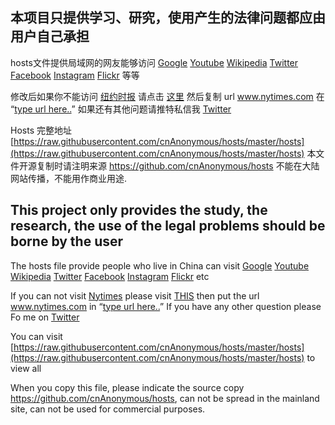 ##   本项目只提供学习、研究，使用产生的法律问题都应由用户自己承担
  hosts文件提供局域网的网友能够访问 [Google](https://www.google.com/ncr) [Youtube](https://www.youtube.com) [Wikipedia](https://www.wikipedia.org) [Twitter](https://twitter.com) [Facebook](https://www.facebook.com) [Instagram](https://www.instagram.com) [Flickr](https://www.flickr.com)  等等

  修改后如果你不能访问 [纽约时报](http://www.nytimes.com) 请点击 [这里](https://proxy-mirror.appspot.com) 然后复制 url www.nytimes.com 在 “[type url here..](https://proxy-mirror.appspot.com/www.nytimes.com)” 如果还有其他问题请推特私信我 [Twitter](https://twitter.com/tusenpou)

  Hosts 完整地址[https://raw.githubusercontent.com/cnAnonymous/hosts/master/hosts](https://raw.githubusercontent.com/cnAnonymous/hosts/master/hosts) 
 本文件开源复制时请注明来源  https://github.com/cnAnonymous/hosts    不能在大陆网站传播，不能用作商业用途.



## 		This project only provides the study, the research, the use of the legal problems should be borne by the user

The hosts file  provide people who live in China can visit [Google](https://www.google.com/ncr) [Youtube](https://www.youtube.com) [Wikipedia](https://www.wikipedia.org) [Twitter](https://twitter.com) [Facebook](https://www.facebook.com) [Instagram](https://www.instagram.com) [Flickr](https://www.flickr.com/)   etc

If you can not visit [Nytimes](http://www.nytimes.com) please visit [THIS](https://proxy-mirror.appspot.com) then put the url www.nytimes.com in “[type url here..](https://proxy-mirror.appspot.com/www.nytimes.com)” If you have any other question please Fo me on [Twitter](https://twitter.com/tusenpou)

  You can visit [https://raw.githubusercontent.com/cnAnonymous/hosts/master/hosts](https://raw.githubusercontent.com/cnAnonymous/hosts/master/hosts) to view all
  
  When you copy this file, please indicate the source copy https://github.com/cnAnonymous/hosts, can not be spread in the mainland site, can not be used for commercial purposes.


